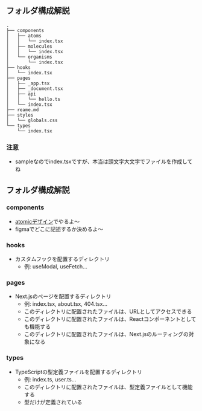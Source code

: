 ## フォルダ構成解説
```
.
├── components
│   ├── atoms
│   │   └── index.tsx
│   ├── molecules
│   │   └── index.tsx
│   └── organisms
│       └── index.tsx
├── hooks
│   └── index.tsx
├── pages
│   ├── _app.tsx
│   ├── _document.tsx
│   ├── api
│   │   └── hello.ts
│   └── index.tsx
├── reame.md
├── styles
│   └── globals.css
└── types
    └── index.tsx
```

### 注意
- sampleなのでindex.tsxですが、本当は頭文字大文字でファイルを作成してね

## フォルダ構成解説
### components
- [atomicデザイン](https://zenn.dev/miya_tech/articles/1da21ede685707)でやるよ〜
- figmaでどこに記述するか決めるよ〜

### hooks
- カスタムフックを配置するディレクトリ
  - 例: useModal, useFetch...

### pages
- Next.jsのページを配置するディレクトリ
  - 例: index.tsx, about.tsx, 404.tsx...
  - このディレクトリに配置されたファイルは、URLとしてアクセスできる
  - このディレクトリに配置されたファイルは、Reactコンポーネントとしても機能する
  - このディレクトリに配置されたファイルは、Next.jsのルーティングの対象になる

### types
- TypeScriptの型定義ファイルを配置するディレクトリ
  - 例: index.ts, user.ts...
  - このディレクトリに配置されたファイルは、型定義ファイルとして機能する
  - 型だけが定義されている
